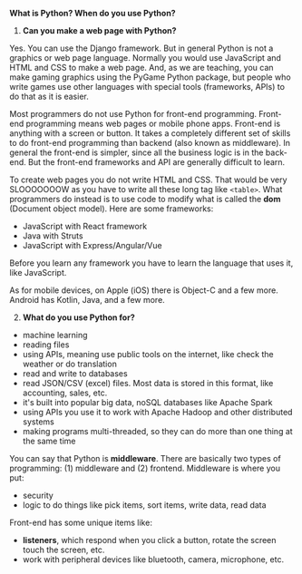 **What is Python?  When do you use Python?**


1.  **Can you make a web page with Python?**  

Yes.  You can use the Django framework.  But in general Python is not a graphics or web page language.  Normally you would use JavaScript and HTML and CSS to make a web page. And, as we are teaching, you can make gaming graphics using the PyGame Python package, but people who write games use other languages with special tools (frameworks, APIs) to do that as it is easier.

Most programmers do not use Python for front-end programming.  Front-end programming means web pages or mobile phone apps.  Front-end is anything with a screen or button.  It takes a completely different set of skills to do front-end programming than backend (also known as middleware).  In general the front-end is simpler, since all the business logic is in the back-end.  But the front-end frameworks and API are generally difficult to learn.  

To create web pages you do not write HTML and CSS.  That would be very SLOOOOOOOW as you have to write all these long tag like `<table>`.  What programmers do instead is to use code to modify what is called the **dom** (Document object model).  Here are some frameworks:

* JavaScript with React framework
* Java with Struts
* JavaScript with Express/Angular/Vue

Before you learn any framework you have to learn the language that uses it, like JavaScript.

As for mobile devices, on Apple (iOS) there is Object-C and a few more.  Android has Kotlin, Java, and a few more.

2.  **What do you use Python for?**

* machine learning
* reading files
* using APIs, meaning use public tools on the internet, like check the weather or do translation
* read and write to databases
* read JSON/CSV (excel) files.  Most data is stored in this format, like accounting, sales, etc.
* it's built into popular big data, noSQL databases like Apache Spark
* using APIs you use it to work with Apache Hadoop and other distributed systems
* making programs multi-threaded, so they can do more than one thing at the same time


You can say that Python is **middleware**.  There are basically two types of programming: (1) middleware and (2) frontend.  Middleware is where you put:

* security
* logic to do things like pick items, sort items, write data, read data

Front-end has some unique items like:

* **listeners**, which respond when you click a button, rotate the screen touch the screen, etc.
* work with peripheral devices like bluetooth, camera, microphone, etc.






